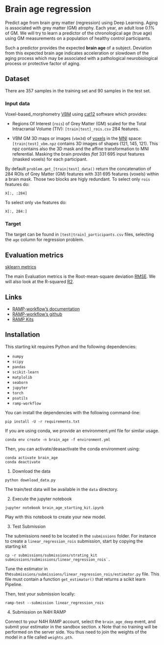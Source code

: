 # Brain age regression

Predict age from brain grey matter (regression) using Deep Learning.
Aging is associated with grey matter (GM) atrophy. Each year, an adult lose
0.1% of GM. We will try to learn a predictor of the chronological age (true age)
using GM measurements on a population of healthy control participants.

Such a predictor provides the expected **brain age** of a subject. Deviation from
this expected brain age indicates acceleration or slowdown of the aging process
which may be associated with a pathological neurobiological process or protective factor of aging.

## Dataset

There are 357 samples in the training set and 90 samples in the test set.

### Input data

Voxel-based_morphometry [VBM](https://en.wikipedia.org/wiki/Voxel-based_morphometry)
using [cat12](http://www.neuro.uni-jena.de/cat/) software which provides:

- Regions Of Interest (`rois`) of Grey Matter (GM) scaled for the Total
  Intracranial Volume (TIV): `[train|test]_rois.csv` 284 features.

- VBM GM 3D maps or images (`vbm3d`) of [voxels](https://en.wikipedia.org/wiki/Voxel) in the
  [MNI](https://en.wikipedia.org/wiki/Talairach_coordinates) space:
  `[train|test]_vbm.npz` contains 3D images of shapes (121, 145, 121).
  This npz contains also the 3D mask and the affine transformation to MNI
  referential. Masking the brain provides *flat* 331 695 input features (masked voxels)
  for each participant.

By default `problem.get_[train|test]_data()` return the concatenation of 284 ROIs of
Grey Matter (GM) features with 331 695 features (voxels) within a brain mask.
Those two blocks are higly redundant.
To select only `rois` features do:

```
X[:, :284]
```

To select only `vbm` features do:

```
X[:, 284:]
```

### Target

The target can be found in `[test|train]_participants.csv` files, selecting the
`age` column for regression problem.

## Evaluation metrics

[sklearn metrics](https://scikit-learn.org/stable/modules/model_evaluation.html)

The main Evaluation metrics is the Root-mean-square deviation
[RMSE](https://en.wikipedia.org/wiki/Root-mean-square_deviation). We will also
look at the R-squared
[R2](https://en.wikipedia.org/wiki/Coefficient_of_determination).

## Links

- [RAMP-workflow’s documentation](https://paris-saclay-cds.github.io/ramp-workflow)
- [RAMP-workflow’s github](https://github.com/paris-saclay-cds/ramp-workflow)
- [RAMP Kits](https://github.com/ramp-kits)

## Installation

This starting kit requires Python and the following dependencies:

* `numpy`
* `scipy`
* `pandas`
* `scikit-learn`
* `matplolib`
* `seaborn`
* `jupyter`
* `torch`
* `psutils`
* `ramp-workflow`

You can install the dependencies with the following command-line:

```
pip install -U -r requirements.txt
```

If you are using conda, we provide an environment.yml file for similar usage.

```
conda env create -n brain_age -f environment.yml
```

Then, you can activate/deasactivate the conda environment using:

```
conda activate brain_age
conda deactivate
```

1. Download the data

```
python download_data.py
```

The train/test data will be available in the `data` directory.

2. Execute the jupyter notebook

```
jupyter notebook brain_age_starting_kit.ipynb
```

Play with this notebook to create your new model.

3. Test Submission

The submissions need to be located in the `submissions` folder.
For instance to create a `linear_regression_rois` submission, start by
copying the starting kit

```
cp -r submissions/submissions/strating_kit submissions/submissions/linear_regression_rois`.
```
 
Tune the estimator in the`submissions/submissions/linear_regression_rois/estimator.py` file.
This file must contain a function `get_estimator()` that returns a scikit learn Pipeline.

Then, test your submission locally:

```
ramp-test --submission linear_regression_rois
```

4. Submission on N4H RAMP

Connect to your N4H RAMP account, select the `brain_age_deep` event, and submit your estimator in the
sandbox section. x
Note that no training will be performed on the server side.
You thus need to join the weights of the model in a file called `weights.pth`.
